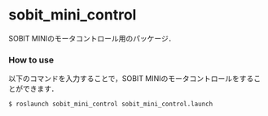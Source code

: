 # sobit_mini_control

SOBIT MINIのモータコントロール用のパッケージ．

### How to use
以下のコマンドを入力することで，SOBIT MINIのモータコントロールをすることができます．

```bash:
$ roslaunch sobit_mini_control sobit_mini_control.launch
```
